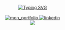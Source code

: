 
  

<p align="center">
  
  <a href="https://github.com/GabinBrochardDev/">
    <img src="https://readme-typing-svg.demolab.com?font=Fira+Code&duration=4000&pause=500&color=FFFFFF&multiline=true&width=435&lines=Gabin+;%C3%89tudiant+en+d%C3%A9veloppement+et+conception+logiciel" alt="Typing SVG"/>
    <br/><br/>
    
  <a href="http://gabinbrochard.fr/">   
    <img src="https://img.shields.io/badge/mon_portfolio-000?style=for-the-badge&logo=ko-fi&logoColor=white" alt="mon_portfolio"/>
    </a>
  <a href="https://www.linkedin.com/in/gabin-brochard/">   
    <img src="https://img.shields.io/badge/linkedin-0A66C2?style=for-the-badge&logo=linkedin&logoColor=white" alt="linkedin"/>
  </a>
 <br>

    
     
   <a href="https://github.com/GabinBrochardDev/">
  <img align="center" src="https://github-stats-alpha.vercel.app/api?username=GabinBrochardDev&cc=22272e&tc=fff&ic=fff&bc=0000">
   </a>
  
  </p>
